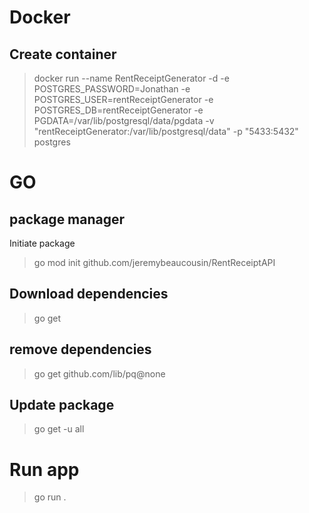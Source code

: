 # Docker
## Create container 
> docker run --name RentReceiptGenerator -d -e POSTGRES_PASSWORD=Jonathan -e POSTGRES_USER=rentReceiptGenerator -e POSTGRES_DB=rentReceiptGenerator -e PGDATA=/var/lib/postgresql/data/pgdata -v "rentReceiptGenerator:/var/lib/postgresql/data" -p "5433:5432" postgres

# GO 
## package manager
Initiate package
> go mod init github.com/jeremybeaucousin/RentReceiptAPI

## Download dependencies
> go get

## remove dependencies
> go get github.com/lib/pq@none

## Update package
> go get -u all

# Run app
> go run .